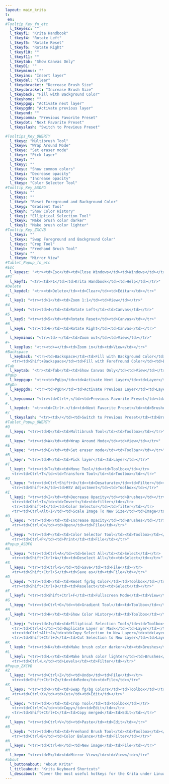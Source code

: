 ```yaml
---
layout: main_krita
t:
 en:
#Tooltip_Key_fn_etc
  l_tkeyesc: ""
  l_tkeyf1: "Krita Handbook"
  l_tkeyf4: "Rotate Left"
  l_tkeyf5: "Rotate Reset"
  l_tkeyf6: "Rotate Right"
  l_tkeyf10: ""
  l_tkeyf11: ""
  l_tkeytab: "Show Canvas Only"
  l_tkey01: ""
  l_tkeyminus: ""
  l_tkeyins: "Insert layer"
  l_tkeydel: "Clear"
  l_tkeyobracket: "Decrease Brush Size"
  l_tkeycbracket: "Increase Brush Size"
  l_tkeyback: "Fill with Background Color"
  l_tkeyhome: ""
  l_tkeypgup: "Activate next layer"
  l_tkeypgdn: "Activate previous layer"
  l_tkeyend: ""
  l_tkeycomma: "Previous Favorite Preset"
  l_tkeydot: "Next Favorite Preset"
  l_tkeyslash: "Switch to Previous Preset" 

#Tooltips_Key_QWERTY
  l_tkeyq: "Multibrush Tool"
  l_tkeyw: "Wrap Around Mode"
  l_tkeye: "Set eraser mode"
  l_tkeyr: "Pick layer"
  l_tkeyt: ""
  l_tkeyy: ""
  l_tkeyu: "Show common colors"
  l_tkeyi: "Decrease opacity"
  l_tkeyo: "Increase opacity"
  l_tkeyp: "Color Selector Tool"
#Tooltip_Key_ASDFG
  l_tkeya: ""
  l_tkeys: ""
  l_tkeyd: "Reset Foreground and Background Color"
  l_tkeyg: "Gradient Tool"
  l_tkeyh: "Show Color History"
  l_tkeyj: "Elliptical Selection Tool"
  l_tkeyk: "Make brush color darker"
  l_tkeyl: "Make brush color lighter"
#Tooltip_Key_ZXCVB
  l_tkeyz: ""
  l_tkeyx: "Swap Foreground and Background Color"
  l_tkeyc: "Crop Tool"
  l_tkeyb: "Freehand Brush Tool"
  l_tkeyn: ""
  l_tkeym: "Mirror View"
#Tablet_Popup_fn_etc
#Esc
  l_keyesc: "<tr><td>Esc</td><td>Close Windows</td><td>Windows</td></tr>"
#F1
  l_keyf1: "<tr><td>F1</td><td>Krita Handbook</td><td>Help</td></tr>"
#Delete
  l_keydel: "<tr><td>Delete</td><td>Clear</td><td>Editar</td></tr>"
#1
  l_key1: "<tr><td>1</td><td>Zoom 1:1</td><td>View</td></tr>"
#4
  l_key4: "<tr><td>4</td><td>Rotate Left</td><td>Canvas</td></tr>"
#5
  l_key5: "<tr><td>5</td><td>Rotate Reset</td><td>Canvas</td></tr>"
#6
  l_key6: "<tr><td>6</td><td>Rotate Right</td><td>Canvas</td></tr>"
#-
  l_keyminus: "<tr><td>-</td><td>Zoom out</td><td>View</td></tr>"
#+
  l_keyplus: "<tr><td>=</td><td>Zoom in</td><td>View</td></tr>"
#Backspace
  l_keyback: "<tr><td>Backspace</td><td>Fill with Background Color</td><td>Edit</td></tr>
   <tr><td>Shift+Backspace</td><td>Fill with Forefround Color</td><td>Edit</td></tr>"
#Tab
  l_keytab: "<tr><td>Tab</td><td>Show Canvas Only</td><td>View</td></tr>"
#PgUp
  l_keypgup: "<tr><td>PgUp</td><td>Activate Next Layer</td><td>Layer</td></tr>"
#PgDn
  l_keypgdn: "<tr><td>PgDn</td><td>Activate Previous Layer</td><td>Layer</td></tr>"
#,
  l_keycomma: "<tr><td>Ctrl+,</td><td>Previous Favorite Preset</td><td>Brushes</td></tr>"
#.
  l_keydot: "<tr><td>Ctrl+.</td><td>Next Favorite Preset</td><td>Brushes</td></tr>"
#/
  l_tkeyslash: "<tr><td>/</td><td>Switch to Previous Preset</td><td>Brushes</td></tr>"
#Tablet_Popup_QWERTY
#Q
  l_keyq: "<tr><td>Q</td><td>Multibrush Tool</td><td>Toolbox</td></tr>"
#W
  l_keyw: "<tr><td>W</td><td>Wrap Around Mode</td><td>View</td></tr>"
#E
  l_keye: "<tr><td>E</td><td>Set eraser mode</td><td>Toolbar</td></tr>"
#R
  l_keyr: "<tr><td>R</td><td>Pick layer</td><td>Layer</td></tr>"
#T
  l_keyt: "<tr><td>T</td><td>Move Tool</td><td>Toolbox</td></tr>
   <tr><td>Ctrl+T</td><td>Transform Tool</td><td>Toolbox</td></tr>"
#U
  l_keyu: "<tr><td>Ctrl+Shift+U</td><td>Desaturate</td><td>Filter</td></tr>
   <tr><td>Shift+U</td><td>HSV Adjustment</td><td>Toolbox</td></tr>"
#I
  l_keyi: "<tr><td>I</td><td>Decrease Opacity</td><td>Brushes</td></tr>
   <tr><td>Ctrl+I</td><td>Invert</td><td>filter</td></tr>
   <tr><td>Shift+I</td><td>Color Selector</td><td>filter</td></tr>
   <tr><td>Ctrl+Alt+I</td><td>Scale Image To New Size</td><td>Image</td></tr>"
#O
  l_keyo: "<tr><td>O</td><td>Increase Opacity</td><td>Brushes</td></tr>
   <tr><td>Ctrl+O</td><td>Open</td><td>File</td></tr>"
#P
  l_keyp: "<tr><td>P</td><td>Color Selector Tool</td><td>Toolbox</td></tr>
   <tr><td>Ctrl+P</td><td>Print</td><td>File</td></tr>"
#Popup_ASDFG
#A
  l_keya: "<tr><td>Ctrl+A</td><td>Select All</td><td>Select</td></tr>	
   <tr><td>Shift+Ctrl+A</td><td>Deselect All</td><td>Select</td></tr>"
#S
  l_keys: "<tr><td>Ctrl+S</td><td>Save</td><td>File</td></tr>
   <tr><td>Shift+Ctrl+S</td><td>Save as</td><td>File</td></tr>"
#D
  l_keyd: "<tr><td>D</td><td>Reset fg/bg Color</td><td>Toolbox</td></tr>
   <tr><td>Shift+Ctrl+D</td><td>Reselect</td><td>Select</td></tr>"
#F
  l_keyf: "<tr><td>Shift+Ctrl+F</td><td>Fullscreen Mode</td><td>View</td></tr>"
#G
  l_keyg: "<tr><td>Ctrl+G</td><td>Gradient Tool</td><td>Toolbox</td></tr>"
#H
  l_keyh: "<tr><td>H</td><td>Show Color History</td><td>Toolbox</td></tr>"
#J
  l_keyj: "<tr><td>J</td><td>Elliptical Selection Tool</td><td>Toolbox</td></tr>
   <tr><td>­Ctrl+J</td><td>Duplicate Layer or Mask</td><td>Layer</td></tr>
   <tr><td>­Ctrl+Alt+J</td><td>Copy Selection to New Layer</td><td>Layer</td></tr>
   <tr><td>Shift+­Ctrl+J</td><td>Cut Selection to New Layer</td><td>Layer</td></tr>"
#K
  l_keyk: "<tr><td>K</td><td>Make brush color darker</td><td>Brushes</td></tr>"	
#L
  l_keyl: "<tr><td>L</td><td>Make brush color lighter</td><td>Brushes</td></tr>	
   <tr><td>Ctrl+L</td><td>Levels</td><td>Filter</td></tr>"
#Popup_ZXCVB
#Z
  l_keyz: "<tr><td>Ctrl+Z</td><td>Undo</td><td>File</td></tr>
   <tr><td>Shift+Ctrl+Z</td><td>Redo</td><td>File</td></tr>"
#X
  l_keyx: "<tr><td>X</td><td>Swap fg/bg Colors</td><td>Toolbox</td></tr>
   <tr><td>Ctrl+X</td><td>Cut</td><td>Edit</td></tr>"
#C
  l_keyc: "<tr><td>C</td><td>Crop Tool</td><td>Toolbox</td></tr>
   <tr><td>Ctrl+C</td><td>Copy</td><td>Edit</td></tr>
   <tr><td>Shift+Ctrl+C</td><td>Copy merged</td><td>Edit</td></tr>"
#V
  l_keyv: "<tr><td>Ctrl+V</td><td>Paste</td><td>Edit</td></tr>"
#B
  l_keyb: "<tr><td>B</td><td>Freehand Brush Tool</td><td>Toolbox</td></tr>
   <tr><td>Ctrl+B</td><td>Color Balance</td><td>Filter</td></tr>"
#N
  l_keyn: "<tr><td>Ctrl+N</td><td>New image</td><td>File</td></tr>"
#M
  l_keym: "<tr><td>M</td><td>Mirror View</td><td>View</td></tr>"
#about
  l_buttonabout: "About Krita"
  l_titleabout: "Krita Keyboard Shortcuts"
  l_descabout: "Cover the most useful hotkeys for the Krita under Linux. All keys can be assigned individually: Settings / Configure shortcuts."
---
```



